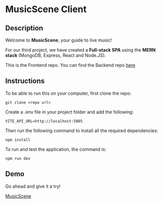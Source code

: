 # MusicScene Client

## Description

Welcome to **MusicScene**, your guide to live music!

For our third project, we have created a **Full-stack SPA** using the **MERN stack** (MongoDB, Express, React and Node.JS). 

This is the Frontend repo. You can find the Backend repo [here](https://github.com/music-scene/music-scene-backend)

## Instructions

To be able to run this on your computer, first clone the repo:

```
git clone <repo url>
```

Create a .env file in your project folder and add the following:
```
VITE_API_URL=http://localhost:5005
```

Then run the following command to install all the required dependencies:

```
npm install
```
To run and test the application, the command is:

```
npm run dev
```

## Demo

Go ahead and give it a try!

[MusicScene](https://music-scene.netlify.app/)
